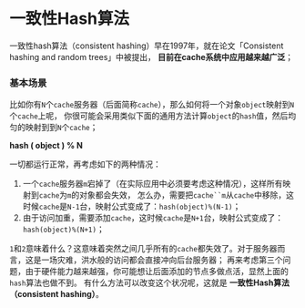 一致性Hash算法
================================================================
一致性hash算法（consistent hashing）早在1997年，就在论文「Consistent hashing and random trees」中被提出，
**目前在cache系统中应用越来越广泛**；

### 基本场景
比如你有`N`个`cache`服务器（后面简称`cache`），那么如何将一个对象`object`映射到`N`个`cache`上呢，
你很可能会采用类似下面的通用方法计算`object`的`hash`值，然后均匀的映射到到`N`个`cache`；

**hash ( object ) % N**

一切都运行正常，再考虑如下的两种情况：

1. 一个`cache`服务器`m`宕掉了（在实际应用中必须要考虑这种情况），这样所有映射到`cache`为`m`的对象都会失效，
怎么办，需要把`cache``m`从`cache`中移除，这时候`cache`是`N-1`台，映射公式变成了：`hash(object)%(N-1)`；
2. 由于访问加重，需要添加`cache`，这时候`cache`是`N+1`台，映射公式变成了：`hash(object)%(N+1)`；

`1`和`2`意味着什么？这意味着突然之间几乎所有的`cache`都失效了。对于服务器而言，这是一场灾难，洪水般的访问都会直接冲向后台服务器；
再来考虑第三个问题，由于硬件能力越来越强，你可能想让后面添加的节点多做点活，显然上面的`hash`算法也做不到。
有什么方法可以改变这个状况呢，这就是 **一致性Hash算法（consistent hashing）**。
